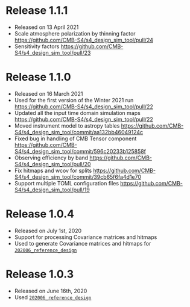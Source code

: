 Release 1.1.1
=============

* Released on 13 April 2021
* Scale atmosphere polarization by thinning factor https://github.com/CMB-S4/s4_design_sim_tool/pull/24
* Sensitivity factors https://github.com/CMB-S4/s4_design_sim_tool/pull/23

Release 1.1.0
=============

* Released on 16 March 2021
* Used for the first version of the Winter 2021 run https://github.com/CMB-S4/s4_design_sim_tool/pull/22
* Updated all the input time domain simulation maps https://github.com/CMB-S4/s4_design_sim_tool/pull/22
* Moved instrument model to astropy tables https://github.com/CMB-S4/s4_design_sim_tool/commit/aa132bb46049124c
* Fixed bug in handling of CMB Tensor component https://github.com/CMB-S4/s4_design_sim_tool/commit/596c20233b125858f
* Observing efficiency by band https://github.com/CMB-S4/s4_design_sim_tool/pull/20
* Fix hitmaps and wcov for splits https://github.com/CMB-S4/s4_design_sim_tool/commit/39cb65f6fa4d1e70
* Support multiple TOML configuration files https://github.com/CMB-S4/s4_design_sim_tool/pull/19

Release 1.0.4
=============

* Released on July 1st, 2020
* Support for processing Covariance matrices and hitmaps
* Used to generate Covariance matrices and hitmaps for [`202006_reference_design`](https://github.com/CMB-S4/s4mapbasedsims/tree/master/202006_reference_design)

Release 1.0.3
=============

* Released on June 16th, 2020
* Used [`202006_reference_design`](https://github.com/CMB-S4/s4mapbasedsims/tree/master/202006_reference_design)
